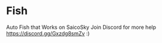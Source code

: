 # Fish
Auto Fish that Works on SaicoSky
Join Discord for more help
https://discord.gg/Gxzdg8smZv
:)
